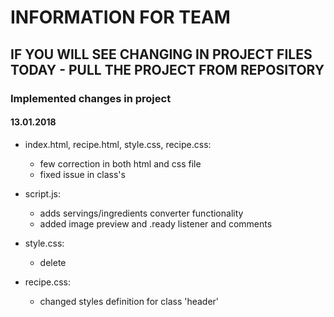 # INFORMATION FOR TEAM

## IF YOU WILL SEE CHANGING IN PROJECT FILES TODAY - PULL THE PROJECT FROM REPOSITORY


### Implemented changes in project 

#### 13.01.2018

- index.html, recipe.html, style.css, recipe.css:

	- few correction in both html and css file
	- fixed issue in class's
	
- script.js:
	- adds servings/ingredients converter functionality
	- added image preview and .ready listener and comments
	
- style.css:
	- delete
	
- recipe.css:
	- changed styles definition for class 'header' 

